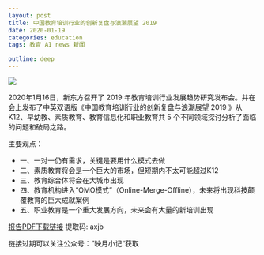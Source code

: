```yaml
---
layout: post
title: 中国教育培训行业的创新复盘与浪潮展望 2019
date: 2020-01-19
categories: education
tags: 教育 AI news 新闻

outline: deep
---
```



![](https://tva1.sinaimg.cn/large/006tNbRwly1gb1o1bkz4aj30p50gptle.jpg)

2020年1月16日，新东方召开了 2019 年教育培训行业发展趋势研究发布会。并在会上发布了中英双语版《中国教育培训行业的创新复盘与浪潮展望 2019 》从 K12、早幼教、素质教育、教育信息化和职业教育共 5 个不同领域探讨分析了面临的问题和破局之路。

主要观点：

- 一、一对一仍有需求，关键是要用什么模式去做
- 二、素质教育将会是一个巨大的市场，但短期内不太可能超过K12
- 三、教育综合体将会在大城市出现
- 四、教育机构进入“OMO模式”（Online-Merge-Offline），未来将出现科技颠覆教育的巨大成就案例
- 五、职业教育是一个重大发展方向，未来会有大量的新培训出现

[报告PDF下载链接](https://pan.baidu.com/s/1yjAMn0sJmUsD2zbWGOuuKg) 提取码: axjb

链接过期可以关注公众号：”映月小记“获取
